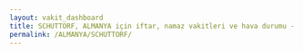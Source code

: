 ```yaml
---
layout: vakit_dashboard
title: SCHUTTORF, ALMANYA için iftar, namaz vakitleri ve hava durumu - ilçe/eyalet seç
permalink: /ALMANYA/SCHUTTORF/
---
```


<script type="text/javascript">
  var GLOBAL_COUNTRY = 'ALMANYA';
  var GLOBAL_CITY = 'SCHUTTORF';
  var GLOBAL_STATE = '';
  var lat = 72;
  var lon = 21;
</script>
